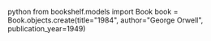 python from bookshelf.models import Book 
book = Book.objects.create(title="1984", author="George Orwell", publication_year=1949)
